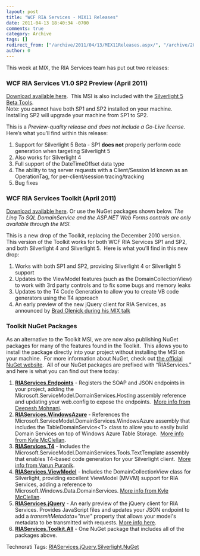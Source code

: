 ```yaml
---
layout: post
title: "WCF RIA Services - MIX11 Releases"
date: 2011-04-13 18:40:34 -0700
comments: true
category: Archive
tags: []
redirect_from: ["/archive/2011/04/13/MIX11Releases.aspx/", "/archive/2011/04/13/mix11releases.aspx"]
author: 0
---
```

<!-- more -->
<p>This week at MIX, the RIA Services team has put out two releases:</p>  <h3>WCF RIA Services V1.0 SP2 Preview (April 2011)</h3>  <p><a title="WCF RIA Services V1.0 SP2 Preview (April 2011)" href="http://go.microsoft.com/fwlink/?LinkId=215202" target="_blank">Download available here</a>.  This MSI is also included with the <a title="Silverlight 5 Tools for Visual Studio" href="http://go.microsoft.com/fwlink/?LinkID=214309" target="_blank">Silverlight 5 Beta Tools</a>.    <br />Note: you cannot have both SP1 and SP2 installed on your machine.  Installing SP2 will upgrade your machine from SP1 to SP2.</p>  <p>This is a <em>Preview-quality release and does not include a Go-Live license</em>.  Here’s what you’ll find within this release:</p>  <ol>   <li>Support for Silverlight 5 Beta - SP1 <strong>does not</strong> properly perform code generation when targeting Silverlight 5 </li>    <li>Also works for Silverlight 4 </li>    <li>Full support of the DateTimeOffset data type </li>    <li>The ability to tag server requests with a Client/Session Id known as an OperationTag, for per-client/session tracing/tracking </li>    <li>Bug fixes </li> </ol>  <h3>WCF RIA Services Toolkit (April 2011)</h3>  <p><a href="http://go.microsoft.com/fwlink/?LinkID=205088" target="_blank">Download available here</a>. Or use the NuGet packages shown below. <em>The Linq To SQL DomainService and the ASP.NET Web Forms controls are only available through the MSI.</em></p>  <p>This is a new drop of the Toolkit, replacing the December 2010 version.  This version of the Toolkit works for both WCF RIA Services SP1 and SP2, and both Silverlight 4 and Silverlight 5.  Here is what you’ll find in this new drop:</p>  <ol>   <li>Works with both SP1 and SP2, providing Silverlight 4 or Silverlight 5 support </li>    <li>Updates to the ViewModel features (such as the DomainCollectionView) to work with 3rd party controls and to fix some bugs and memory leaks </li>    <li>Updates to the T4 Code Generation to allow you to create VB code generators using the T4 approach </li>    <li>An early preview of the new jQuery client for RIA Services, as announced by <a title="Building Data-centric N-tier Applications with jQuery" href="http://channel9.msdn.com/events/MIX/MIX11/FRM05" target="_blank">Brad Olenick during his MIX talk</a> </li> </ol>  <h3>Toolkit NuGet Packages</h3>  <p>As an alternative to the Toolkit MSI, we are now also publishing NuGet packages for many of the features found in the Toolkit.  This allows you to install the package directly into your project without installing the MSI on your machine.  For more information about NuGet, check out <a title="NuGet website" href="http://nuget.org" target="_blank">the official NuGet website</a>.  All of our NuGet packages are prefixed with “RIAServices.” and here is what you can find out there today:</p>  <ol>   <li><strong><a href="http://nuget.org/List/Packages/RIAServices.Endpoints" target="_blank">RIAServices.Endpoints</a></strong> - Registers the SOAP and JSON endpoints in your project, adding the Microsoft.ServiceModel.DomainServices.Hosting assembly reference and updating your web.config to expose the endpoints.  <a title="Deepesh Mohnani: Exposing SOAP, JSON, and OData Endpoints from RIA Services" href="http://blogs.msdn.com/b/deepm/archive/2010/05/14/silverlight-tv-episode-26-exposing-soap-json-and-odata-endpoints-from-ria-services.aspx" target="_blank">More info from Deepesh Mohnani</a>.       <br /></li>    <li><strong><a href="http://nuget.org/List/Packages/RIAServices.WindowsAzure" target="_blank">RIAServices.WindowsAzure</a></strong> - References the Microsoft.ServiceModel.DomainServices.WindowsAzure assembly that includes the TableDomainService&lt;T&gt; class to allow you to easily build Domain Services on top of Windows Azure Table Storage.  <a title="Kyle McClellan's Blog: azure" href="http://blogs.msdn.com/b/kylemc/archive/tags/azure/" target="_blank">More info from Kyle McClellan</a>.       <br /></li>    <li><strong><a href="http://nuget.org/List/Packages/RIAServices.T4" target="_blank">RIAServices.T4</a></strong> - Includes the Microsoft.ServiceModel.DomainServices.Tools.TextTemplate assembly that enables T4-based code generation for your Silverlight client.  <a title="T4 Code Generator for WCF RIA Services" href="http://varunpuranik.wordpress.com/2010/11/05/t4-code-gen/" target="_blank">More info from Varun Puranik</a>.       <br /></li>    <li><strong><a href="http://nuget.org/List/Packages/RIAServices.ViewModel" target="_blank">RIAServices.ViewModel</a></strong> - Includes the DomainCollectionView class for Silverlight, providing excellent ViewModel (MVVM) support for RIA Services, adding a reference to Microsoft.Windows.Data.DomainServices. <a title="Kyle McClellan's Blog: mvvm" href="http://blogs.msdn.com/b/kylemc/archive/tags/mvvm/" target="_blank">More info from Kyle McClellan</a>.       <br /></li>    <li><strong><a href="http://nuget.org/List/Packages/RIAServices.jQuery" target="_blank">RIAServices.jQuery</a></strong> - An early preview of the jQuery client for RIA Services.  Provides JavaScript files and updates your JSON endpoint to add a <em>transmitMetadata="true"</em> property that allows your model's metadata to be transmitted with requests. <a href="http://jeffhandley.com/archive/2011/04/13/RIAJS-jQuery-client-for-WCF-RIA-Services.aspx" target="_blank">More info here</a>.       <br /></li>    <li><strong><a href="http://nuget.org/List/Packages/RIAServices.Toolkit.All" target="_blank">RIAServices.Toolkit.All</a></strong> - One NuGet package that includes all of the packages above. </li> </ol>  <div style="padding-bottom: 0px; margin: 0px; padding-left: 0px; padding-right: 0px; display: inline; float: none; padding-top: 0px" id="scid:0767317B-992E-4b12-91E0-4F059A8CECA8:b7cff657-bd94-4ef8-b428-1e69f4809d2b" class="wlWriterEditableSmartContent">Technorati Tags: <a href="http://technorati.com/tags/RIAServices" rel="tag">RIAServices</a>,<a href="http://technorati.com/tags/jQuery" rel="tag">jQuery</a>,<a href="http://technorati.com/tags/Silverlight" rel="tag">Silverlight</a>,<a href="http://technorati.com/tags/NuGet" rel="tag">NuGet</a></div>

